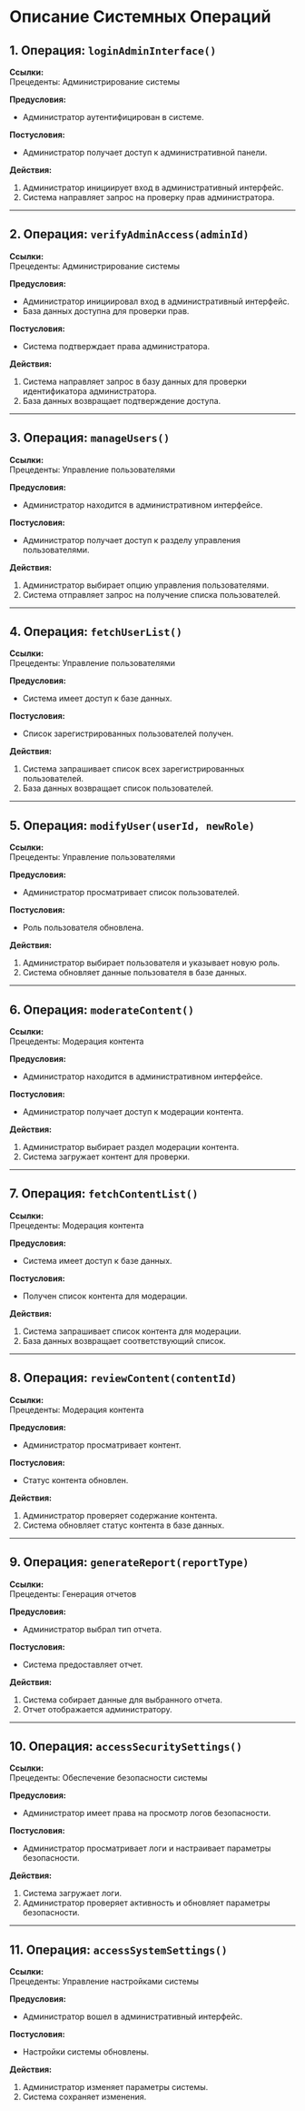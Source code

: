 # Описание Системных Операций 

## 1. Операция: `loginAdminInterface()`

**Ссылки:**  
Прецеденты: Администрирование системы

**Предусловия:**
- Администратор аутентифицирован в системе.

**Постусловия:**
- Администратор получает доступ к административной панели.

**Действия:**
1. Администратор инициирует вход в административный интерфейс.
2. Система направляет запрос на проверку прав администратора.

---

## 2. Операция: `verifyAdminAccess(adminId)`

**Ссылки:**  
Прецеденты: Администрирование системы

**Предусловия:**
- Администратор инициировал вход в административный интерфейс.
- База данных доступна для проверки прав.

**Постусловия:**
- Система подтверждает права администратора.

**Действия:**
1. Система направляет запрос в базу данных для проверки идентификатора администратора.
2. База данных возвращает подтверждение доступа.

---

## 3. Операция: `manageUsers()`

**Ссылки:**  
Прецеденты: Управление пользователями

**Предусловия:**
- Администратор находится в административном интерфейсе.

**Постусловия:**
- Администратор получает доступ к разделу управления пользователями.

**Действия:**
1. Администратор выбирает опцию управления пользователями.
2. Система отправляет запрос на получение списка пользователей.

---

## 4. Операция: `fetchUserList()`

**Ссылки:**  
Прецеденты: Управление пользователями

**Предусловия:**
- Система имеет доступ к базе данных.

**Постусловия:**
- Список зарегистрированных пользователей получен.

**Действия:**
1. Система запрашивает список всех зарегистрированных пользователей.
2. База данных возвращает список пользователей.

---

## 5. Операция: `modifyUser(userId, newRole)`

**Ссылки:**  
Прецеденты: Управление пользователями

**Предусловия:**
- Администратор просматривает список пользователей.

**Постусловия:**
- Роль пользователя обновлена.

**Действия:**
1. Администратор выбирает пользователя и указывает новую роль.
2. Система обновляет данные пользователя в базе данных.

---

## 6. Операция: `moderateContent()`

**Ссылки:**  
Прецеденты: Модерация контента

**Предусловия:**
- Администратор находится в административном интерфейсе.

**Постусловия:**
- Администратор получает доступ к модерации контента.

**Действия:**
1. Администратор выбирает раздел модерации контента.
2. Система загружает контент для проверки.

---

## 7. Операция: `fetchContentList()`

**Ссылки:**  
Прецеденты: Модерация контента

**Предусловия:**
- Система имеет доступ к базе данных.

**Постусловия:**
- Получен список контента для модерации.

**Действия:**
1. Система запрашивает список контента для модерации.
2. База данных возвращает соответствующий список.

---

## 8. Операция: `reviewContent(contentId)`

**Ссылки:**  
Прецеденты: Модерация контента

**Предусловия:**
- Администратор просматривает контент.

**Постусловия:**
- Статус контента обновлен.

**Действия:**
1. Администратор проверяет содержание контента.
2. Система обновляет статус контента в базе данных.

---

## 9. Операция: `generateReport(reportType)`

**Ссылки:**  
Прецеденты: Генерация отчетов

**Предусловия:**
- Администратор выбрал тип отчета.

**Постусловия:**
- Система предоставляет отчет.

**Действия:**
1. Система собирает данные для выбранного отчета.
2. Отчет отображается администратору.

---

## 10. Операция: `accessSecuritySettings()`

**Ссылки:**  
Прецеденты: Обеспечение безопасности системы

**Предусловия:**
- Администратор имеет права на просмотр логов безопасности.

**Постусловия:**
- Администратор просматривает логи и настраивает параметры безопасности.

**Действия:**
1. Система загружает логи.
2. Администратор проверяет активность и обновляет параметры безопасности.

---

## 11. Операция: `accessSystemSettings()`

**Ссылки:**  
Прецеденты: Управление настройками системы

**Предусловия:**
- Администратор вошел в административный интерфейс.

**Постусловия:**
- Настройки системы обновлены.

**Действия:**
1. Администратор изменяет параметры системы.
2. Система сохраняет изменения.
